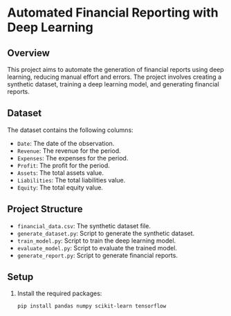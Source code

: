 # Automated Financial Reporting with Deep Learning

## Overview
This project aims to automate the generation of financial reports using deep learning, reducing manual effort and errors. The project involves creating a synthetic dataset, training a deep learning model, and generating financial reports.

## Dataset
The dataset contains the following columns:
- `Date`: The date of the observation.
- `Revenue`: The revenue for the period.
- `Expenses`: The expenses for the period.
- `Profit`: The profit for the period.
- `Assets`: The total assets value.
- `Liabilities`: The total liabilities value.
- `Equity`: The total equity value.

## Project Structure
- `financial_data.csv`: The synthetic dataset file.
- `generate_dataset.py`: Script to generate the synthetic dataset.
- `train_model.py`: Script to train the deep learning model.
- `evaluate_model.py`: Script to evaluate the trained model.
- `generate_report.py`: Script to generate financial reports.

## Setup
1. Install the required packages:
   ```bash
   pip install pandas numpy scikit-learn tensorflow
